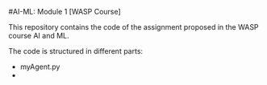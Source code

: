 #AI-ML: Module 1 [WASP Course]

This repository contains the code of the assignment proposed in the WASP course AI and ML. 

The code is structured in different parts:
* myAgent.py
* 
